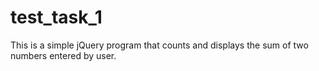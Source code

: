 # test_task_1
This is a simple jQuery program that counts and displays the sum of two numbers entered by user.
